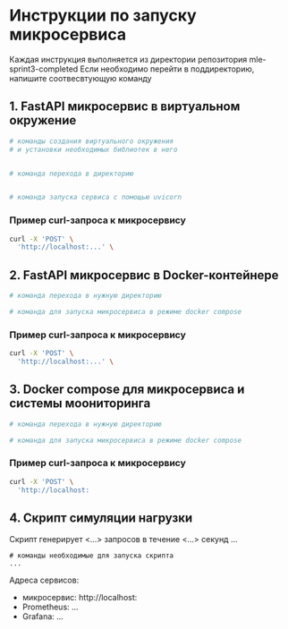 # Инструкции по запуску микросервиса

Каждая инструкция выполняется из директории репозитория mle-sprint3-completed
Если необходимо перейти в поддиректорию, напишите соотвесвтующую команду

## 1. FastAPI микросервис в виртуальном окружение
```python
# команды создания виртуального окружения
# и установки необходимых библиотек в него


# команда перехода в директорию


# команда запуска сервиса с помощью uvicorn
```

### Пример curl-запроса к микросервису

```bash
curl -X 'POST' \
  'http://localhost:...' \
```


## 2. FastAPI микросервис в Docker-контейнере

```bash
# команда перехода в нужную директорию

# команда для запуска микросервиса в режиме docker compose
```

### Пример curl-запроса к микросервису

```bash
curl -X 'POST' \
  'http://localhost:...' \
```

## 3. Docker compose для микросервиса и системы моониторинга

```bash
# команда перехода в нужную директорию

# команда для запуска микросервиса в режиме docker compose

```

### Пример curl-запроса к микросервису

```bash
curl -X 'POST' \
  'http://localhost:
```

## 4. Скрипт симуляции нагрузки
Скрипт генерирует <...> запросов в течение <...> секунд ...

```
# команды необходимые для запуска скрипта
...
```

Адреса сервисов:
- микросервис: http://localhost:<port>
- Prometheus: ...
- Grafana: ...